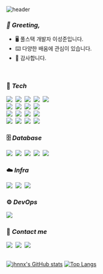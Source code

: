 ![header](https://capsule-render.vercel.app/api?type=waving&color=timeGradient&height=200&section=header&text=Eden.Lee&desc=welcome&fontSize=90&fontAlignY=33&descAlign=61&descAlignY=51)
### *:wave: Greeting,*
- 🖥️ 풀스택 개발자 이성준입니다.
- ⌨️ 다양한 배움에 관심이 있습니다.
- 🥑 감사합니다.
<br>

### 🧰 *Tech*
<img src="https://img.shields.io/badge/react-61DAFB?style=for-the-badge&logo=react&logoColor=white"/>&nbsp;
<img src="https://img.shields.io/badge/next.js-000000?style=for-the-badge&logo=vercel&logoColor=white"/>&nbsp;
<img src="https://img.shields.io/badge/Typescript-3178C6?style=for-the-badge&logo=Typescript&logoColor=white"/>&nbsp;
<img src="https://img.shields.io/badge/Redux-764ABC?style=for-the-badge&logo=redux&logoColor=white"/>&nbsp;
<img src="https://img.shields.io/badge/Jotai-f5f5f5?style=for-the-badge&logo=ghostery&logoColor=black"/>&nbsp;
<br>
<img src="https://img.shields.io/badge/tailwindcss-06B6D4?style=for-the-badge&logo=tailwindcss&logoColor=white"/>&nbsp;
<img src="https://img.shields.io/badge/shadcnui-000000?style=for-the-badge&logo=shadcnui&logoColor=white"/>&nbsp;
<img src="https://img.shields.io/badge/sass-CC6699?style=for-the-badge&logo=sass&logoColor=white"/>&nbsp;
<img src="https://img.shields.io/badge/styled–components-DB7093?style=for-the-badge&logo=styledcomponents&logoColor=white"/>&nbsp;
<br>
<img src="https://img.shields.io/badge/Java-007396?style=for-the-badge&logo=coffeescript&logoColor=white"/>&nbsp;
<img src="https://img.shields.io/badge/Kotlin-7F52FF?style=for-the-badge&logo=kotlin&logoColor=white"/>&nbsp;
<img src="https://img.shields.io/badge/Springboot-6DB33F?style=for-the-badge&logo=springboot&logoColor=white"/>&nbsp;
<img src="https://img.shields.io/badge/gradle-02303A?style=for-the-badge&logo=gradle&logoColor=white"/>&nbsp;
<br>
<img src="https://img.shields.io/badge/Notion-FFFFFF?style=for-the-badge&logo=Notion&logoColor=black"/>&nbsp;
<img src="https://img.shields.io/badge/Slack-4A154B?style=for-the-badge&logo=Slack&logoColor=white"/>&nbsp;
<img src="https://img.shields.io/badge/Jira-0052CC?style=for-the-badge&logo=Jira&logoColor=white"/>&nbsp;
<img src="https://img.shields.io/badge/Confluence-0052CC?style=for-the-badge&logo=Confluence&logoColor=white"/>&nbsp;

### 🗄️ *Database*
<img src="https://img.shields.io/badge/mysql-4479A1?style=for-the-badge&logo=mysql&logoColor=white"/>&nbsp;
<img src="https://img.shields.io/badge/postgresql-4169E1?style=for-the-badge&logo=postgresql&logoColor=white"/>&nbsp;
<img src="https://img.shields.io/badge/oracle-F80000?style=for-the-badge&logo=oculus&logoColor=white"/>&nbsp;
<img src="https://img.shields.io/badge/mongodb-47A248?style=for-the-badge&logo=mongodb&logoColor=white"/>&nbsp;
<img src="https://img.shields.io/badge/amazonrds-527FFF?style=for-the-badge&logo=amazonrds&logoColor=white"/>&nbsp;

### ☁️ *Infra* 
<img src="https://img.shields.io/badge/aws-232F3E?style=for-the-badge&logo=amazonwebservices&logoColor=white"/>&nbsp;
<img src="https://img.shields.io/badge/supabase-000000?style=for-the-badge&logo=supabase&logoColor=3FCF8E"/>&nbsp;
<img src="https://img.shields.io/badge/vercel-000000?style=for-the-badge&logo=vercel&logoColor=white"/>&nbsp;

### ⚙️ *DevOps* 
<img src="https://img.shields.io/badge/docker-2496ED?style=for-the-badge&logo=docker&logoColor=white"/>&nbsp;

<!---
### :bulb: *Machine/Deep Learning*
<img src="https://img.shields.io/badge/Tensorflow-FF6F00?style=for-the-badge&logo=Tensorflow&logoColor=white"/>&nbsp;
<br>

### :trophy: *Competition*
<a href="https://www.kaggle.com/mutendev">
<img src="https://img.shields.io/badge/kaggle-cornflowerblue?style=for-the-badge&logo=kaggle&logoColor=white"/></a>&nbsp;
<a href="https://dacon.io/myprofile/428385/home"><img src="https://img.shields.io/badge/dacon-orchid?style=for-the-badge&logo=Mendeley&logoColor=white"/></a>
<br>
--->
### :beers: *Contact me*
<a href="https://edeninvoid.tistory.com"><img src="https://img.shields.io/badge/blog-edeninvoid-cyan?style=flat&logo=blogger&logoColor=white"/></a>&nbsp;
<a href="mailto:eden.in.void@gmail.com"><img src="https://img.shields.io/badge/gmail-eden.in.void-crimson?style=flat&logo=gmail&logoColor=white"/></a>&nbsp;
<a href="https://open.kakao.com/o/ssQMnvih"><img src="https://img.shields.io/badge/kakao-OpenChat-gold?style=flat&logo=kakaotalk&logoColor=white"/></a><br>
<br>

[![jhnnx's GitHub stats](https://github-readme-stats.vercel.app/api?username=edeninvoid&show_icons=true&theme=onedark)](https://github.com/edeninvoid/)
[![Top Langs](https://github-readme-stats.vercel.app/api/top-langs/?username=edeninvoid&layout=compact)](https://github.com/edeninvoid/)



<!---
**muten-dev/muten-dev** is a ✨ _special_ ✨ repository because its `README.md` (this file) appears on your GitHub profile.

Here are some ideas to get you started:

- 🔭 I’m currently working on ...
- 🌱 I’m currently learning ...
- 👯 I’m looking to collaborate on ...
- 🤔 I’m looking for help with ...
- 💬 Ask me about ...
- 📫 How to reach me: ...
- 😄 Pronouns: ...
- ⚡ Fun fact: ...
-->
